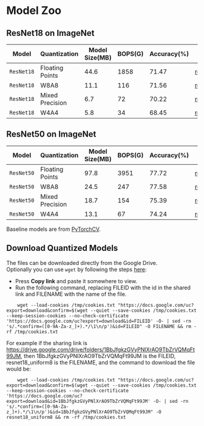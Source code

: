 # Model Zoo

## ResNet18 on ImageNet 
Model | Quantization | Model Size(MB) | BOPS(G) | Accuracy(%) | Download
---|---|---|---|---|---
`ResNet18` | Floating Points | 44.6 | 1858 | 71.47 | [resnet18_baseline](https://drive.google.com/drive/folders/1C2EpDnRkCFwrH5drwLQRDmlsiQNKN9Nc?usp=sharing)
`ResNet18` | W8A8            | 11.1 | 116  | 71.56 | [resnet18_uniform8](https://drive.google.com/drive/folders/1BbJfgkzGVyPNlXrAO9TbZrVQMqFt99JM?usp=sharing)
`ResNet18` | Mixed Precision | 6.7  | 72   | 70.22 | [resnet18_mp]()
`ResNet18` | W4A4            | 5.8  | 34   | 68.45 | [resnet18_uniform4]()

## ResNet50 on ImageNet
Model | Quantization | Model Size(MB) | BOPS(G) | Accuracy(%) | Download
---|---|---|---|---|---
`ResNet50` | Floating Points | 97.8 | 3951 | 77.72 | [resnet50_baseline](https://drive.google.com/drive/folders/1C-R8gM2HF8sKi6MPJibopeb8JGklcVUW?usp=sharing)
`ResNet50` | W8A8            | 24.5 | 247  | 77.58 | [resnet50_uniform8](https://drive.google.com/drive/folders/19xmwcVJzJANGagCESZAcwAJbIhRBJy4J?usp=sharing)
`ResNet50` | Mixed Precision | 18.7 | 154  | 75.39 | [resnet50_mp]()
`ResNet50` | W4A4            | 13.1 | 67   | 74.24 | [resnet50_uniform4]()

Baseline models are from [PyTorchCV](https://pypi.org/project/pytorchcv/).

## Download Quantized Models
The files can be downloaded directly from the Google Drive. \
Optionally you can use `wget` by following the steps [here](https://medium.com/@acpanjan/download-google-drive-files-using-wget-3c2c025a8b99):
* Press **Copy link** and paste it somewhere to view.
* Run the following command, replacing FILEID with the id in the shared link and FILENAME with the name of the file.
~~~~
    wget --load-cookies /tmp/cookies.txt "https://docs.google.com/uc?export=download&confirm=$(wget --quiet --save-cookies /tmp/cookies.txt --keep-session-cookies --no-check-certificate 'https://docs.google.com/uc?export=download&id=FILEID' -O- | sed -rn 's/.*confirm=([0-9A-Za-z_]+).*/\1\n/p')&id=FILEID" -O FILENAME && rm -rf /tmp/cookies.txt
~~~~
For example if the sharing link is https://drive.google.com/drive/folders/1BbJfgkzGVyPNlXrAO9TbZrVQMqFt99JM, then 1BbJfgkzGVyPNlXrAO9TbZrVQMqFt99JM is the FILEID, resnet18_uniform8 is the FILENAME, and the command to download the file would be:
~~~~
    wget --load-cookies /tmp/cookies.txt "https://docs.google.com/uc?export=download&confirm=$(wget --quiet --save-cookies /tmp/cookies.txt --keep-session-cookies --no-check-certificate 'https://docs.google.com/uc?export=download&id=1BbJfgkzGVyPNlXrAO9TbZrVQMqFt99JM' -O- | sed -rn 's/.*confirm=([0-9A-Za-z_]+).*/\1\n/p')&id=1BbJfgkzGVyPNlXrAO9TbZrVQMqFt99JM" -O resnet18_uniform8 && rm -rf /tmp/cookies.txt
~~~~
